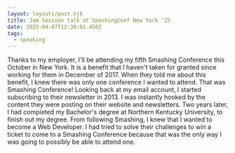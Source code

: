 ```yaml
---
layout: layouts/post.njk
title: Jam Session talk at SmashingConf New York '25
date: 2025-04-07T12:39:01.450Z
tags:
  - speaking
---
```

T﻿hanks to my employer, I'll be attending my fifth Smashing Conference this October in New York. It is a benefit that I haven't taken for granted since working for them in December of 2017. When they told me about this benefit, I knew there was only one conference I wanted to attend. That was Smashing Conference! Looking back at my email account, I started subscribing to their newsletter in 2013. I was instantly hooked by the content they were posting on their website and newsletters. Two years later, I had completed my Bachelor's degree at Northern Kentucky University, to finish out my degree. From following Smashing, I knew that I wanted to become a Web Developer. I had tried to solve their challenges to win a ticket to come to a Smashing Conference because that was the only way I was going to possibly be able to attend one.